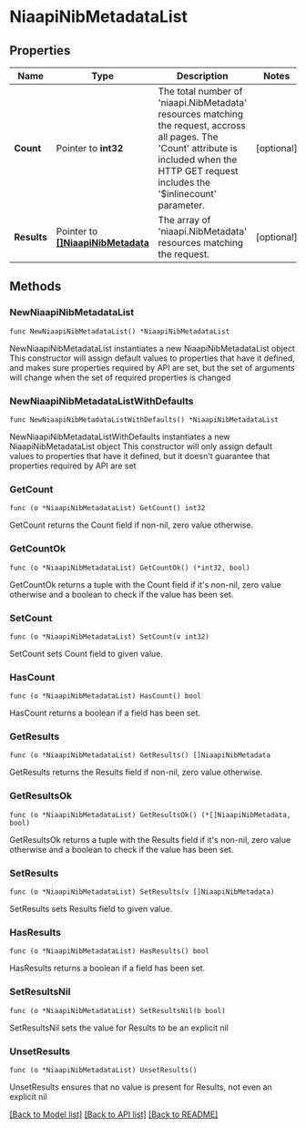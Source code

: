 # NiaapiNibMetadataList

## Properties

Name | Type | Description | Notes
------------ | ------------- | ------------- | -------------
**Count** | Pointer to **int32** | The total number of &#39;niaapi.NibMetadata&#39; resources matching the request, accross all pages. The &#39;Count&#39; attribute is included when the HTTP GET request includes the &#39;$inlinecount&#39; parameter. | [optional] 
**Results** | Pointer to [**[]NiaapiNibMetadata**](niaapi.NibMetadata.md) | The array of &#39;niaapi.NibMetadata&#39; resources matching the request. | [optional] 

## Methods

### NewNiaapiNibMetadataList

`func NewNiaapiNibMetadataList() *NiaapiNibMetadataList`

NewNiaapiNibMetadataList instantiates a new NiaapiNibMetadataList object
This constructor will assign default values to properties that have it defined,
and makes sure properties required by API are set, but the set of arguments
will change when the set of required properties is changed

### NewNiaapiNibMetadataListWithDefaults

`func NewNiaapiNibMetadataListWithDefaults() *NiaapiNibMetadataList`

NewNiaapiNibMetadataListWithDefaults instantiates a new NiaapiNibMetadataList object
This constructor will only assign default values to properties that have it defined,
but it doesn't guarantee that properties required by API are set

### GetCount

`func (o *NiaapiNibMetadataList) GetCount() int32`

GetCount returns the Count field if non-nil, zero value otherwise.

### GetCountOk

`func (o *NiaapiNibMetadataList) GetCountOk() (*int32, bool)`

GetCountOk returns a tuple with the Count field if it's non-nil, zero value otherwise
and a boolean to check if the value has been set.

### SetCount

`func (o *NiaapiNibMetadataList) SetCount(v int32)`

SetCount sets Count field to given value.

### HasCount

`func (o *NiaapiNibMetadataList) HasCount() bool`

HasCount returns a boolean if a field has been set.

### GetResults

`func (o *NiaapiNibMetadataList) GetResults() []NiaapiNibMetadata`

GetResults returns the Results field if non-nil, zero value otherwise.

### GetResultsOk

`func (o *NiaapiNibMetadataList) GetResultsOk() (*[]NiaapiNibMetadata, bool)`

GetResultsOk returns a tuple with the Results field if it's non-nil, zero value otherwise
and a boolean to check if the value has been set.

### SetResults

`func (o *NiaapiNibMetadataList) SetResults(v []NiaapiNibMetadata)`

SetResults sets Results field to given value.

### HasResults

`func (o *NiaapiNibMetadataList) HasResults() bool`

HasResults returns a boolean if a field has been set.

### SetResultsNil

`func (o *NiaapiNibMetadataList) SetResultsNil(b bool)`

 SetResultsNil sets the value for Results to be an explicit nil

### UnsetResults
`func (o *NiaapiNibMetadataList) UnsetResults()`

UnsetResults ensures that no value is present for Results, not even an explicit nil

[[Back to Model list]](../README.md#documentation-for-models) [[Back to API list]](../README.md#documentation-for-api-endpoints) [[Back to README]](../README.md)


